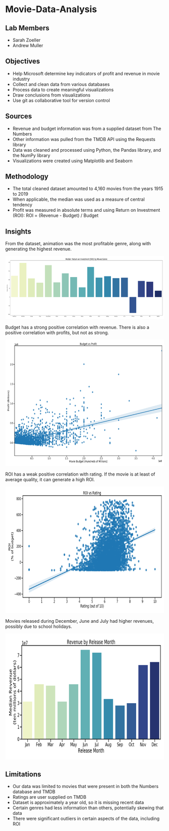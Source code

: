 # Movie-Data-Analysis
## Lab Members
- Sarah Zoeller
- Andrew Muller
## Objectives
- Help Microsoft determine key indicators of profit and revenue in movie industry
- Collect and clean data from various databases
- Process data to create meaningful visualizations
- Draw conclusions from visualizations
- Use git as collaborative tool for version control
## Sources
- Revenue and budget information was from a supplied dataset from The Numbers 
- Other information was pulled from the TMDB API using the Requests library
- Data was cleaned and processed using Python, the Pandas library, and the NumPy library
- Visualizations were created using Matplotlib and Seaborn
## Methodology
- The total cleaned dataset amounted to 4,160 movies from the years 1915 to 2019
- When applicable, the median was used as a measure of central tendency
- Profit was measured in absolute terms and using Return on Investment (ROI):
  ROI = (Revenue - Budget) / Budget
## Insights
  From the dataset, animation was the most profitable genre, along with generating the highest revenue.
  
  <img src= "https://github.com/swzoeller/Movie-Data-Analysis/blob/main/Visualizations/Genre%20and%20Budget%20Analysis/Median%20ROI%20Genre.png" width="800" height="200"/>
 
  Budget has a strong positive correlation with revenue. There is also a positive correlation with profits, but not as strong.
  
  <img src= "https://github.com/swzoeller/Movie-Data-Analysis/blob/main/Visualizations/Genre%20and%20Budget%20Analysis/Budget%20v%20Profit.png" width="600" height="400"/>
 
  ROI has a weak positive correlation with rating. If the movie is at least of average quality, it can generate a high ROI.
  
  <img src= "https://github.com/swzoeller/Movie-Data-Analysis/blob/main/Visualizations/Ratings%20Analysis/ROI%20vs%20Rating.png" width="700" height="400"/>
  
  Movies released during December, June and July had higher revenues, possibly due to school holidays.
  
  <img src= "https://github.com/swzoeller/Movie-Data-Analysis/blob/main/Visualizations/Release%20Month%20Analysis/Revenue%20by%20Release%20Month.png" width="700" height="400"/>
  
  ## Limitations
  
  - Our data was limited to movies that were present in both the Numbers database and TMDB
  - Ratings are user supplied on TMDB
  - Dataset is approximately a year old, so it is missing recent data
  - Certain genres had less information than others, potentially skewing that data
  - There were significant outliers in certain aspects of the data, including ROI
